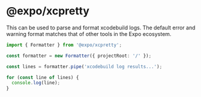 # @expo/xcpretty

This can be used to parse and format xcodebuild logs.
The default error and warning format matches that of other tools in the Expo ecosystem.

```ts
import { Formatter } from '@expo/xcpretty';

const formatter = new Formatter({ projectRoot: '/' });

const lines = formatter.pipe('xcodebuild log results...');

for (const line of lines) {
  console.log(line);
}
```
